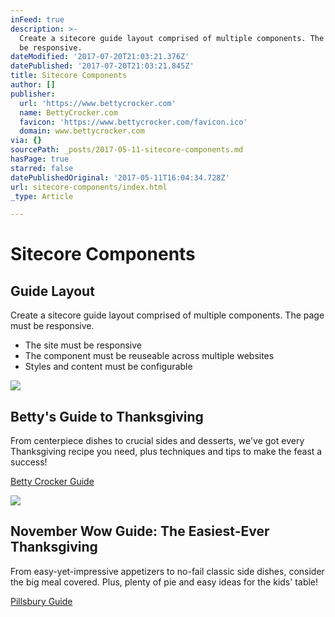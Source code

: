 ```yaml
---
inFeed: true
description: >-
  Create a sitecore guide layout comprised of multiple components. The page must
  be responsive.
dateModified: '2017-07-20T21:03:21.376Z'
datePublished: '2017-07-20T21:03:21.845Z'
title: Sitecore Components
author: []
publisher:
  url: 'https://www.bettycrocker.com'
  name: BettyCrocker.com
  favicon: 'https://www.bettycrocker.com/favicon.ico'
  domain: www.bettycrocker.com
via: {}
sourcePath: _posts/2017-05-11-sitecore-components.md
hasPage: true
starred: false
datePublishedOriginal: '2017-05-11T16:04:34.728Z'
url: sitecore-components/index.html
_type: Article

---
```

# Sitecore Components

## Guide Layout

Create a sitecore guide layout comprised of multiple components. The page must be responsive.

* The site must be responsive
* The component must be reuseable across multiple websites
* Styles and content must be configurable

<article style=""><img src="https://s3-us-west-2.amazonaws.com/the-grid-img/p/9cbc8618072aadd74c50ff7e431c8dd668d56bea.jpg" /><h1>Betty's Guide to Thanksgiving</h1><p>From centerpiece dishes to crucial sides and desserts, we've got every Thanksgiving recipe you need, plus techniques and tips to make the feast a success!</p></article>

[Betty Crocker Guide][0]

<article style=""><img src="https://s3-us-west-2.amazonaws.com/the-grid-img/p/20e68dd493ef97fcfd70b028ad6b962d4e008b9b.jpg" /><h1>November Wow Guide: The Easiest-Ever Thanksgiving</h1><p>From easy-yet-impressive appetizers to no-fail classic side dishes, consider the big meal covered. Plus, plenty of pie and easy ideas for the kids' table!</p></article>

[Pillsbury Guide][1]

[0]: https://www.bettycrocker.com/menus-holidays-parties/mhplibrary/holidays/bettys-thanksgiving-guide
[1]: https://www.pillsbury.com/holidays-celebrations/thanksgiving/wow-guide-november-2014